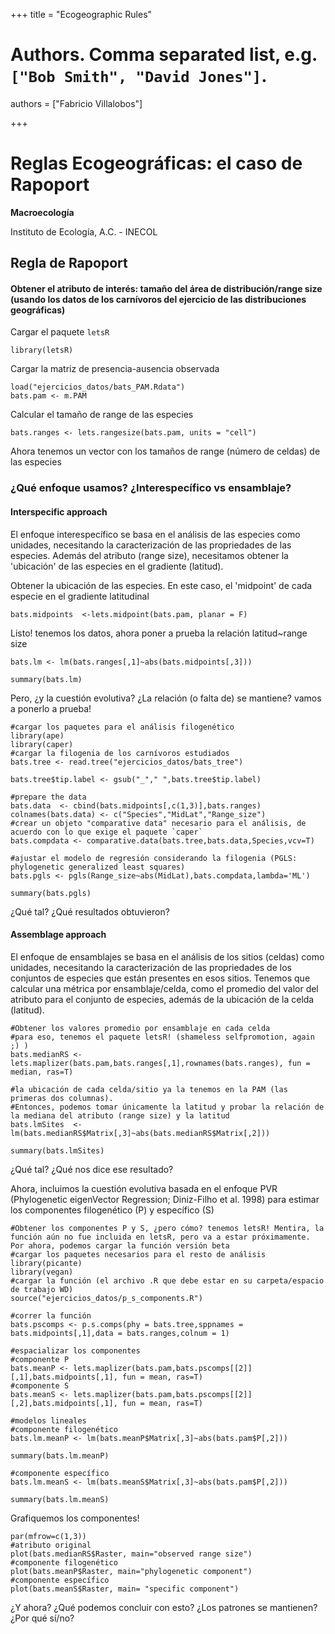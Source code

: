 +++
title = "Ecogeographic Rules"

# Authors. Comma separated list, e.g. `["Bob Smith", "David Jones"]`.
authors = ["Fabricio Villalobos"]

  
+++

# Reglas Ecogeográficas: el caso de Rapoport

**Macroecología**

Instituto de Ecología, A.C. - INECOL

## Regla de Rapoport

#### Obtener el atributo de interés: tamaño del área de distribución/range size (usando los datos de los carnívoros del ejercicio de las distribuciones geográficas)

Cargar el paquete `letsR`
```{r eval=FALSE}
library(letsR)
```

Cargar la matriz de presencia-ausencia observada
```{r eval=FALSE}
load("ejercicios_datos/bats_PAM.Rdata")
bats.pam <- m.PAM
```

Calcular el tamaño de range de las especies
```{r eval=FALSE}
bats.ranges <- lets.rangesize(bats.pam, units = "cell")
```
Ahora tenemos un vector con los tamaños de range (número de celdas) de las especies

### ¿Qué enfoque usamos? ¿Interespecífico vs ensamblaje?

#### Interspecific approach
El enfoque interespecífico se basa en el análisis de las especies como unidades, necesitando la caracterización de las propriedades de las especies. Además del atributo (range size), necesitamos obtener la 'ubicación' de las especies en el gradiente (latitud).

Obtener la ubicación de las especies. En este caso, el 'midpoint' de cada especie en el gradiente latitudinal
```{r eval=FALSE}
bats.midpoints  <-lets.midpoint(bats.pam, planar = F)
```

Listo! tenemos los datos, ahora poner a prueba la relación latitud~range size
```{r eval=FALSE}
bats.lm <- lm(bats.ranges[,1]~abs(bats.midpoints[,3]))

summary(bats.lm)
```

Pero, ¿y la cuestión evolutiva? ¿La relación (o falta de) se mantiene?
vamos a ponerlo a prueba!
```{r eval=FALSE}
#cargar los paquetes para el análisis filogenético
library(ape)
library(caper)
#cargar la filogenia de los carnívoros estudiados
bats.tree <- read.tree("ejercicios_datos/bats_tree")

bats.tree$tip.label <- gsub("_"," ",bats.tree$tip.label)

#prepare the data
bats.data  <- cbind(bats.midpoints[,c(1,3)],bats.ranges)
colnames(bats.data) <- c("Species","MidLat","Range_size")
#crear un objeto "comparative data" necesario para el análisis, de acuerdo con lo que exige el paquete `caper`
bats.compdata <- comparative.data(bats.tree,bats.data,Species,vcv=T)

#ajustar el modelo de regresión considerando la filogenia (PGLS: phylogenetic generalized least squares)
bats.pgls <- pgls(Range_size~abs(MidLat),bats.compdata,lambda='ML')

summary(bats.pgls)
```
¿Qué tal? ¿Qué resultados obtuvieron?


#### Assemblage approach
El enfoque de ensamblajes se basa en el análisis de los sitios (celdas) como unidades, necesitando la caracterización de las propriedades de los conjuntos de especies que están presentes en esos sitios. Tenemos que calcular una métrica por ensamblaje/celda, como el promedio del valor del atributo para el conjunto de especies, además de la ubicación de la celda (latitud).

```{r eval=FALSE}
#Obtener los valores promedio por ensamblaje en cada celda
#para eso, tenemos el paquete letsR! (shameless selfpromotion, again ;) )
bats.medianRS <- lets.maplizer(bats.pam,bats.ranges[,1],rownames(bats.ranges), fun = median, ras=T)

#la ubicación de cada celda/sitio ya la tenemos en la PAM (las primeras dos columnas).
#Entonces, podemos tomar únicamente la latitud y probar la relación de la mediana del atributo (range size) y la latitud
bats.lmSites  <- lm(bats.medianRS$Matrix[,3]~abs(bats.medianRS$Matrix[,2]))

summary(bats.lmSites)
```
¿Qué tal? ¿Qué nos dice ese resultado?

Ahora, incluimos la cuestión evolutiva basada en el enfoque PVR (Phylogenetic eigenVector Regression; Diniz-Filho et al. 1998) para estimar los componentes filogenético (P) y específico (S)
```{r eval=FALSE}
#Obtener los componentes P y S, ¿pero cómo? tenemos letsR! Mentira, la función aún no fue incluida en letsR, pero va a estar próximamente. Por ahora, podemos cargar la función versión beta
#cargar los paquetes necesarios para el resto de análisis
library(picante)
library(vegan)
#cargar la función (el archivo .R que debe estar en su carpeta/espacio de trabajo WD)
source("ejercicios_datos/p_s_components.R")

#correr la función
bats.pscomps <- p.s.comps(phy = bats.tree,sppnames = bats.midpoints[,1],data = bats.ranges,colnum = 1)

#espacializar los componentes
#componente P
bats.meanP <- lets.maplizer(bats.pam,bats.pscomps[[2]][,1],bats.midpoints[,1], fun = mean, ras=T)
#componente S
bats.meanS <- lets.maplizer(bats.pam,bats.pscomps[[2]][,2],bats.midpoints[,1], fun = mean, ras=T)

#modelos lineales
#componente filogenético
bats.lm.meanP <- lm(bats.meanP$Matrix[,3]~abs(bats.pam$P[,2]))

summary(bats.lm.meanP)

#componente específico
bats.lm.meanS <- lm(bats.meanS$Matrix[,3]~abs(bats.pam$P[,2]))

summary(bats.lm.meanS)
```

Grafiquemos los componentes!
```{r eval=FALSE}
par(mfrow=c(1,3))
#atributo original
plot(bats.medianRS$Raster, main="observed range size")
#componente filogenético
plot(bats.meanP$Raster, main="phylogenetic component")
#componente específico
plot(bats.meanS$Raster, main= "specific component")

```


¿Y ahora? 
¿Qué podemos concluir con esto?
¿Los patrones se mantienen? ¿Por qué sí/no?
